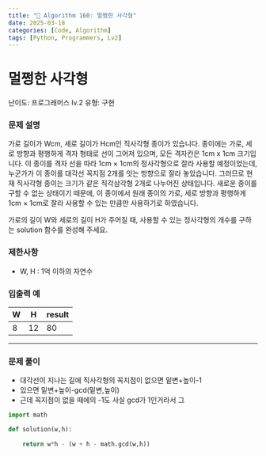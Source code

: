 ```yaml
---
title: "🧠 Algorithm 160: 멀쩡한 사각형"
date: 2025-03-18
categories: [Code, Algorithm]
tags: [Python, Programmers, Lv2]
---
```


# 멀쩡한 사각형

난이도: 프로그래머스 lv.2
유형: 구현

### **문제 설명**

가로 길이가 Wcm, 세로 길이가 Hcm인 직사각형 종이가 있습니다. 종이에는 가로, 세로 방향과 평행하게 격자 형태로 선이 그어져 있으며, 모든 격자칸은 1cm x 1cm 크기입니다. 이 종이를 격자 선을 따라 1cm × 1cm의 정사각형으로 잘라 사용할 예정이었는데, 누군가가 이 종이를 대각선 꼭지점 2개를 잇는 방향으로 잘라 놓았습니다. 그러므로 현재 직사각형 종이는 크기가 같은 직각삼각형 2개로 나누어진 상태입니다. 새로운 종이를 구할 수 없는 상태이기 때문에, 이 종이에서 원래 종이의 가로, 세로 방향과 평행하게 1cm × 1cm로 잘라 사용할 수 있는 만큼만 사용하기로 하였습니다.

가로의 길이 W와 세로의 길이 H가 주어질 때, 사용할 수 있는 정사각형의 개수를 구하는 solution 함수를 완성해 주세요.

### 제한사항

- W, H : 1억 이하의 자연수

### **입출력 예**

| W | H | result |
| --- | --- | --- |
| 8 | 12 | 80 |

---

### 문제 풀이

- 대각선이 지나는 길에 직사각형의 꼭지점이 없으면 밑변+높이-1
- 있으면 밑변+높이-gcd(밑변,높이)
- 근데 꼭지점이 없을 때에의 -1도 사실 gcd가 1인거라서 그

```python
import math

def solution(w,h):
    
    return w*h - (w + h - math.gcd(w,h))
```